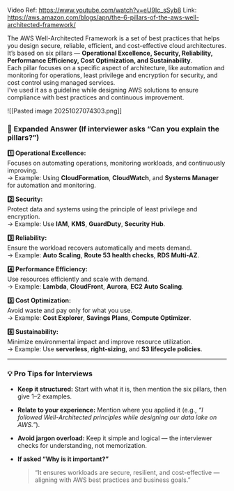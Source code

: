 Video Ref: https://www.youtube.com/watch?v=eU9Ic_sSyb8
Link: https://aws.amazon.com/blogs/apn/the-6-pillars-of-the-aws-well-architected-framework/

The AWS Well-Architected Framework is a set of best practices that helps you design secure, reliable, efficient, and cost-effective cloud architectures.  
It’s based on six pillars — **Operational Excellence, Security, Reliability, Performance Efficiency, Cost Optimization, and Sustainability**.  
Each pillar focuses on a specific aspect of architecture, like automation and monitoring for operations, least privilege and encryption for security, and cost control using managed services.  
I’ve used it as a guideline while designing AWS solutions to ensure compliance with best practices and continuous improvement.

![[Pasted image 20251027074303.png]]

### 🧱 **Expanded Answer (If interviewer asks “Can you explain the pillars?”)**

**1️⃣ Operational Excellence:**  
Focuses on automating operations, monitoring workloads, and continuously improving.  
→ Example: Using **CloudFormation**, **CloudWatch**, and **Systems Manager** for automation and monitoring.

**2️⃣ Security:**  
Protect data and systems using the principle of least privilege and encryption.  
→ Example: Use **IAM**, **KMS**, **GuardDuty**, **Security Hub**.

**3️⃣ Reliability:**  
Ensure the workload recovers automatically and meets demand.  
→ Example: **Auto Scaling**, **Route 53 health checks**, **RDS Multi-AZ**.

**4️⃣ Performance Efficiency:**  
Use resources efficiently and scale with demand.  
→ Example: **Lambda**, **CloudFront**, **Aurora**, **EC2 Auto Scaling**.

**5️⃣ Cost Optimization:**  
Avoid waste and pay only for what you use.  
→ Example: **Cost Explorer**, **Savings Plans**, **Compute Optimizer**.

**6️⃣ Sustainability:**  
Minimize environmental impact and improve resource utilization.  
→ Example: Use **serverless**, **right-sizing**, and **S3 lifecycle policies**.

---

### 💡 **Pro Tips for Interviews**

- **Keep it structured:** Start with what it is, then mention the six pillars, then give 1–2 examples.
    
- **Relate to your experience:** Mention where you applied it (e.g., _“I followed Well-Architected principles while designing our data lake on AWS.”_).
    
- **Avoid jargon overload:** Keep it simple and logical — the interviewer checks for understanding, not memorization.
    
- **If asked “Why is it important?”**
    
    > “It ensures workloads are secure, resilient, and cost-effective — aligning with AWS best practices and business goals.”